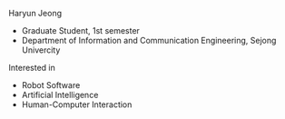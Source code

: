 Haryun Jeong
- Graduate Student, 1st semester
- Department of Information and Communication Engineering, Sejong Univercity

Interested in
- Robot Software
- Artificial Intelligence
- Human-Computer Interaction
